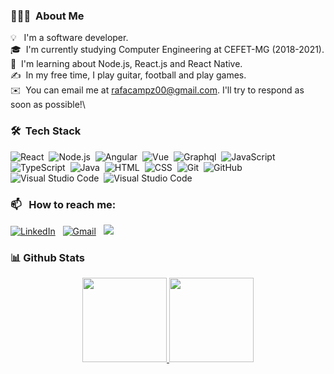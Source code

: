
### 👨🏻‍💻 &nbsp;About Me

💡 &nbsp; I'm a software developer.\
🎓 &nbsp;I'm currently studying Computer Engineering at CEFET-MG (2018-2021).\
🌱 &nbsp;I'm learning about Node.js, React.js and React Native.\
✍️ &nbsp;In my free time, I play guitar, football and play games.\
✉️ &nbsp;You can email me at rafacampz00@gmail.com. I'll try to respond as soon as possible!\

### 🛠 &nbsp;Tech Stack

![React](https://img.shields.io/badge/-React-05122A?style=flat&logo=react)&nbsp;
![Node.js](https://img.shields.io/badge/-Node.js-05122A?style=flat&logo=node.js)&nbsp;
![Angular](https://img.shields.io/badge/-Angular-05122A?style=flat&logo=angular)&nbsp;
![Vue](https://img.shields.io/badge/-Vue-05122A?style=flat&logo=vue.js)&nbsp;
![Graphql](https://img.shields.io/badge/-GraphQL-05122A?style=flat&logo=graphql)&nbsp;
![JavaScript](https://img.shields.io/badge/-JavaScript-05122A?style=flat&logo=javascript)&nbsp;
![TypeScript](https://img.shields.io/badge/-TypeScript-05122A?style=flat&logo=TypeScript)&nbsp;
![Java](https://img.shields.io/badge/-Java-05122A?style=flat&logo=Java&logoColor=FFA518)&nbsp;
![HTML](https://img.shields.io/badge/-HTML-05122A?style=flat&logo=HTML5)&nbsp;
![CSS](https://img.shields.io/badge/-CSS-05122A?style=flat&logo=CSS3&logoColor=1572B6)&nbsp;
![Git](https://img.shields.io/badge/-Git-05122A?style=flat&logo=git)&nbsp;
![GitHub](https://img.shields.io/badge/-GitHub-05122A?style=flat&logo=github)&nbsp;
![Visual Studio Code](https://img.shields.io/badge/-Visual%20Studio%20Code-05122A?style=flat&logo=visual-studio-code&logoColor=007ACC)&nbsp;
![Visual Studio Code](https://img.shields.io/badge/-Android%20Studio-05122A?style=flat&logo=android-studio&logoColor=007ACC)&nbsp;

### 📫 &nbsp; How to reach me:

<a href="https://www.linkedin.com/in/rafavictor/"><img alt="LinkedIn" src="https://img.shields.io/badge/linkedin%20-%230077B5.svg?&style=flat&logo=linkedin&logoColor=white"/></a> &nbsp;
<a href="mailto:rafacampz00@gmail.com"><img alt="Gmail" src="https://img.shields.io/badge/Gmail-D14836?style=flat&logo=gmail&logoColor=white" /></a> &nbsp;
<a href="https://www.instagram.com/rafavictor2/"><img src="https://img.shields.io/badge/-@rafavictor2_-E4405F?style=flat&logo=Instagram&logoColor=white"/></a> &nbsp;

### 📊 Github Stats
<p align="center">
  <a href="https://github.com/Campz" target="_blank">
    <img height="135px" src="https://github-readme-stats.vercel.app/api?username=Campz&hide_title=true&hide_border=true&show_icons=true&include_all_commits=true&count_private=true&line_height=21&theme=dracula" />
  </a>
    <a href="https://github.com/Campz" target="_blank">
      <img height="135px" src="https://github-readme-stats.vercel.app/api/top-langs/?username=Campz&hide=html&hide_title=true&hide_border=true&layout=compact&langs_count=7&theme=dracula" />
  </a>
</p>
